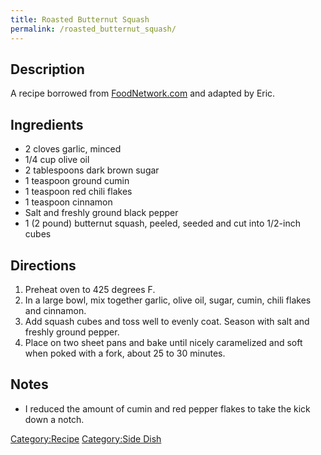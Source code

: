 ```yaml
---
title: Roasted Butternut Squash
permalink: /roasted_butternut_squash/
---
```


Description
-----------

A recipe borrowed from [FoodNetwork.com](http://www.foodnetwork.com/recipes/sunny-anderson/roasted-squash-toss-recipe/index.html) and adapted by Eric.

Ingredients
-----------

-   2 cloves garlic, minced
-   1/4 cup olive oil
-   2 tablespoons dark brown sugar
-   1 teaspoon ground cumin
-   1 teaspoon red chili flakes
-   1 teaspoon cinnamon
-   Salt and freshly ground black pepper
-   1 (2 pound) butternut squash, peeled, seeded and cut into 1/2-inch cubes

Directions
----------

1.  Preheat oven to 425 degrees F.
2.  In a large bowl, mix together garlic, olive oil, sugar, cumin, chili flakes and cinnamon.
3.  Add squash cubes and toss well to evenly coat. Season with salt and freshly ground pepper.
4.  Place on two sheet pans and bake until nicely caramelized and soft when poked with a fork, about 25 to 30 minutes.

Notes
-----

-   I reduced the amount of cumin and red pepper flakes to take the kick down a notch.

[Category:Recipe](/Category:Recipe "wikilink") [Category:Side Dish](/Category:Side_Dish "wikilink")